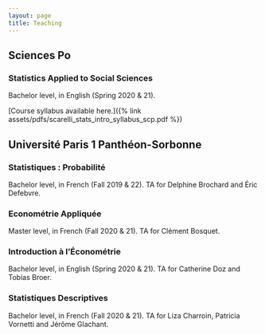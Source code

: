 ```yaml
---
layout: page
title: Teaching
---
```


## Sciences Po

### Statistics Applied to Social Sciences

Bachelor level, in English (Spring 2020 & 21).

[Course syllabus available here.]({% link assets/pdfs/scarelli_stats_intro_syllabus_scp.pdf %})

## Université Paris 1 Panthéon-Sorbonne

### Statistiques : Probabilité

Bachelor level, in French (Fall 2019 & 22). TA for Delphine Brochard and Éric Defebvre.

### Econométrie Appliquée

Master level, in French (Fall 2020 & 21). TA for Clément Bosquet.

### Introduction à l’Économétrie

Bachelor level, in English (Spring 2020 & 21). TA for Catherine Doz and Tobias Broer.

### Statistiques Descriptives

Bachelor level, in French (Fall 2020 & 21). TA for Liza Charroin, Patricia Vornetti and Jérôme Glachant.
